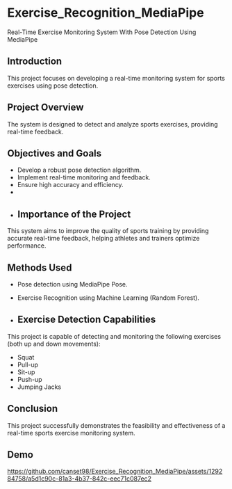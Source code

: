 # Exercise_Recognition_MediaPipe
Real-Time Exercise Monitoring System With Pose Detection Using MediaPipe 

## Introduction
This project focuses on developing a real-time monitoring system for sports exercises using pose detection.

## Project Overview
The system is designed to detect and analyze sports exercises, providing real-time feedback.

## Objectives and Goals
- Develop a robust pose detection algorithm.
- Implement real-time monitoring and feedback.
- Ensure high accuracy and efficiency.
- 
- ## Importance of the Project
This system aims to improve the quality of sports training by providing accurate real-time feedback, helping athletes and trainers optimize performance.
## Methods Used
- Pose detection using MediaPipe Pose.
- Exercise Recognition using Machine Learning (Random Forest).

- ## Exercise Detection Capabilities
This project is capable of detecting and monitoring the following exercises (both up and down movements): 
- Squat
- Pull-up
- Sit-up
- Push-up
- Jumping Jacks 
## Conclusion
This project successfully demonstrates the feasibility and effectiveness of a real-time sports exercise monitoring system.
## Demo
https://github.com/canset98/Exercise_Recognition_MediaPipe/assets/129284758/a5d1c90c-81a3-4b37-842c-eec71c087ec2


